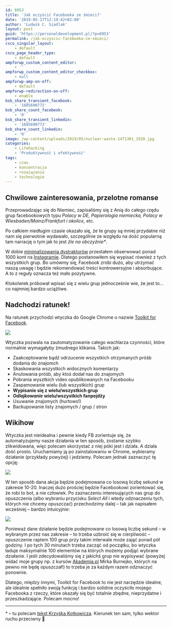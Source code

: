 ```yaml
---
id: 6953
title: 'Jak oczyścić Facebooka ze śmieci?'
date: '2019-05-17T12:19:42+02:00'
author: 'Ludwik C. Siadlak'
layout: post
guid: 'https://personaldevelopment.pl/?p=6953'
permalink: /jak-oczyscic-facebooka-ze-smieci/
csco_singular_layout:
    - default
csco_page_header_type:
    - default
ampforwp_custom_content_editor:
    - ''
ampforwp_custom_content_editor_checkbox:
    - null
ampforwp-amp-on-off:
    - default
ampforwp-redirection-on-off:
    - enable
bsb_share_transient_facebook:
    - '1605690772'
bsb_share_count_facebook:
    - '0'
bsb_share_transient_linkedin:
    - '1605690773'
bsb_share_count_linkedin:
    - '0'
image: /wp-content/uploads/2019/05/nuclear-waste-1471361_1920.jpg
categories:
    - Lifehacking
    - 'Produktywność i efektywność'
tags:
    - czas
    - koncentracja
    - rozwiązania
    - technologie
---
```


## Chwilowe zainteresowania, przelotne romanse

Przeprowadzając się do Niemiec, zapisaliśmy się z Anią do całego rzędu grup facebookowych typu *Polacy w DE, Papierologia niemiecka, Polacy w Wiesbaden/Mainz/Frankfurt i okolice,* etc.

Po całkiem niedługim czasie okazało się, że te grupy są mniej przydatne niż nam się pierwotnie wydawało, szczególnie ze względu na dość popularną tam narrację o tym jak to jest *źle na obczyźnie\**.

W dobie [minimalizowania dystraktorów](https://personaldevelopment.pl/podcast015/) przestałem obserwować ponad 1000 kont na [Instagramie](http://instagram.com/ludwikc). Dlatego postanowiłem się wypisać również z tych wszystkich grup. Bo umówmy się, Facebook zrobi dużo, aby utrzymać naszą uwagę i będzie rekomendować treści kontrowersyjne i absorbujące. A to z reguły oznacza też mało pozytywne.

Ktokolwiek próbował wpisać się z wielu grup jednocześnie wie, że jest to… co najmniej bardzo uciążliwe.

## Nadchodzi ratunek!

Na ratunek przychodzi wtyczka do Google Chrome o nazwie [Toolkit for Facebook](https://chrome.google.com/webstore/detail/toolkit-for-fb/fcachklhcihfinmagjnlomehfdhndhep).

[![](https://personaldevelopment.pl/wp-content/uploads/2019/05/toolkit-for-facebook-800x255.png)](https://chrome.google.com/webstore/detail/toolkit-for-fb/fcachklhcihfinmagjnlomehfdhndhep)

Wtyczka pozwala na zautomatyzowanie całego wachlarza czynności, które normalnie wymagałyby żmudnego klikania. Takich jak:

- Zaakceptowanie bądź odrzucenie wszystkich otrzymanych próśb dodania do znajomch
- Skaskowania wszystkich widocznych komentarzy
- Anulowania próśb, aby ktoś dodał nas do znajomych
- Pobrania wysztkich video opublikowanych na Facebooku
- Zaspamowanie wielu (lub wszystkich) grup
- **Wypisanie się z wielu/wszystkich grup**
- ***Odlajkowanie* wielu/wszystkich fanpejdży**
- Usuwanie znajomych (hurtowo!)
- Backupowanie listy znajomych / grup / stron

## Wikihow

Wtyczka jest nieidealna i pewnie kiedy FB zorientuje się, że automatyzujemy nasze działania w ten sposób, zostanie szybko zlikwidowana, więc polecam skorzystać z niej póki jest i działa. A działa dość prosto. Uruchamiamy ją po zainstalowaniu w Chrome, wybieramy działanie (przykłady powyżej) i jedziemy. Polecam jednak zaznaczyć tę opcję:

![](https://personaldevelopment.pl/wp-content/uploads/2019/05/toolkit-for-facebook-screen-800x884.png)

W ten sposób dana akcja będzie podejmowana co losową liczbę sekund w zakresie 10-20. Inaczej dużo prościej będzie Facebookowi zorientować się, że robi to bot, a nie człowiek. Po zaznaczeniu interesujących nas grup do opuszczenia (albo wybraniu przycisku *Select All* i wtedy odznaczeniu tych, których nie chcemy opuszczać) przechodzimy dalej – tak jak napisałem wcześniej – bardzo intuicyjnie:

![](https://personaldevelopment.pl/wp-content/uploads/2019/05/toolkit-for-facebook-screen2-1-800x648.png)

Ponieważ dane działanie będzie podejmowane co losową liczbę sekund – w wybranym przez nas zakresie – to trzeba uzbroić się w cierpliwość – opuszczenie raptem 100 grup przy takim interwale może zająć ponad pół godziny. I po tych 30 minutach trzeba zacząć od początku, bo wtyczka ładuje maksymalnie 100 elementów na których możemy podjąć wybrane działanie. I jeśli zdecydowaliśmy się z jakichś grup nie wypisywać (powyżej widać moje grupy np. z kursów [Akademia.pl](http://akademia.pl) Mirka Burnejko, których na pewno nie będę opuszczał!) to trzeba je za każdym razem odznaczyć ponownie.

Dlatego, między innymi, Toolkit for Facebook to nie jest narzędzie idealne, ale idealnie spełniło swoją funkcję i bardzo solidnie oczyściło mojego Facebooka z rzeczy, które okazały się być totalnie zbędne, nieprzydatne i przeszkadzające. Polecam mocno!

---

\* – tu polecam [tekst Krzyśka Kotkowicza](https://kotkowicz.pl/2015/05/24/spierdalaj-ino-w-podskokach/). Kierunek ten sam, tylko wektor ruchu przeciwny 🙂